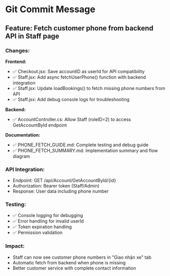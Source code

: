 # Git Commit Message

## Feature: Fetch customer phone from backend API in Staff page

### Changes:

**Frontend:**

- ✅ Checkout.jsx: Save accountID as userId for API compatibility
- ✅ Staff.jsx: Add async fetchUserPhone() function with backend integration
- ✅ Staff.jsx: Update loadBookings() to fetch missing phone numbers from API
- ✅ Staff.jsx: Add debug console logs for troubleshooting

**Backend:**

- ✅ AccountController.cs: Allow Staff (roleID=2) to access GetAccountById endpoint

**Documentation:**

- ✅ PHONE_FETCH_GUIDE.md: Complete testing and debug guide
- ✅ PHONE_FETCH_SUMMARY.md: Implementation summary and flow diagram

### API Integration:

- Endpoint: GET /api/Account/GetAccountById/{id}
- Authorization: Bearer token (Staff/Admin)
- Response: User data including phone number

### Testing:

- ✅ Console logging for debugging
- ✅ Error handling for invalid userId
- ✅ Token expiration handling
- ✅ Permission validation

### Impact:

- Staff can now see customer phone numbers in "Giao nhận xe" tab
- Automatic fetch from backend when phone is missing
- Better customer service with complete contact information
